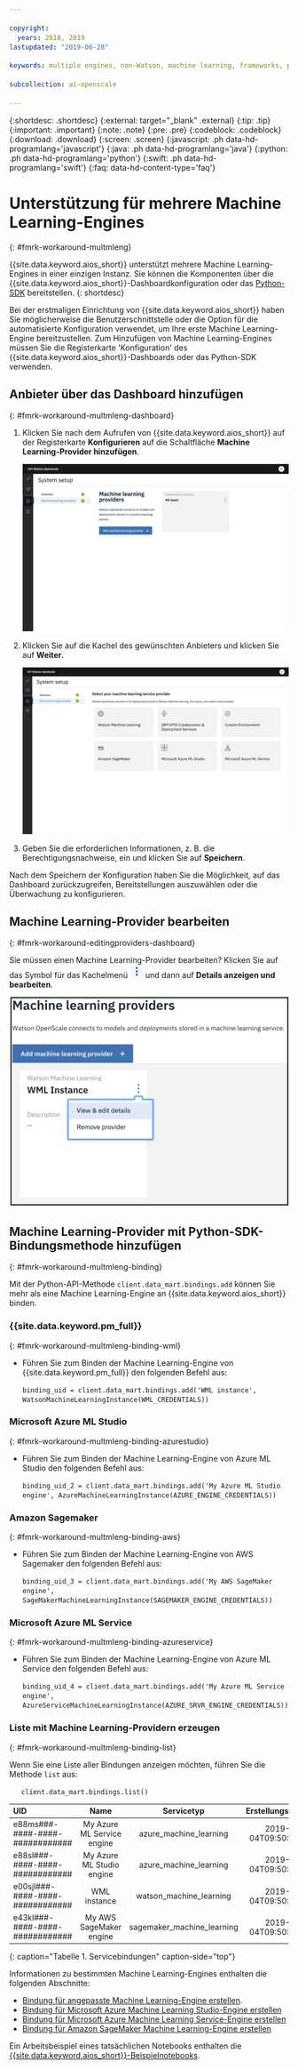 ```yaml
---

copyright:
  years: 2018, 2019
lastupdated: "2019-06-28"

keywords: multiple engines, non-Watson, machine learning, frameworks, provision

subcollection: ai-openscale

---
```


{:shortdesc: .shortdesc}
{:external: target="_blank" .external}
{:tip: .tip}
{:important: .important}
{:note: .note}
{:pre: .pre}
{:codeblock: .codeblock}
{:download: .download}
{:screen: .screen}
{:javascript: .ph data-hd-programlang='javascript'}
{:java: .ph data-hd-programlang='java'}
{:python: .ph data-hd-programlang='python'}
{:swift: .ph data-hd-programlang='swift'}
{:faq: data-hd-content-type='faq'}

# Unterstützung für mehrere Machine Learning-Engines
{: #fmrk-workaround-multmleng}

{{site.data.keyword.aios_short}} unterstützt mehrere Machine Learning-Engines in einer einzigen Instanz. Sie können die Komponenten über die {{site.data.keyword.aios_short}}-Dashboardkonfiguration oder das [Python-SDK](http://ai-openscale-python-client.mybluemix.net/?cm_mc_uid=70732728440115575086192&cm_mc_sid_50200000=62539451560175957820) bereitstellen.
{: shortdesc}

Bei der erstmaligen Einrichtung von {{site.data.keyword.aios_short}} haben Sie möglicherweise die Benutzerschnittstelle oder die Option für die automatisierte Konfiguration verwendet, um Ihre erste Machine Learning-Engine bereitzustellen. Zum Hinzufügen von Machine Learning-Engines müssen Sie die Registerkarte 'Konfiguration' des {{site.data.keyword.aios_short}}-Dashboards oder das Python-SDK verwenden.

## Anbieter über das Dashboard hinzufügen
{: #fmrk-workaround-multmleng-dashboard}

1. Klicken Sie nach dem Aufrufen von {{site.data.keyword.aios_short}} auf der Registerkarte **Konfigurieren** auf die Schaltfläche **Machine Learning-Provider hinzufügen**.

   ![Schaltfläche 'Anbieter hinzufügen' im Fenster für Machine Learning-Provider](images/wos-configure-multi-providers.png)

2. Klicken Sie auf die Kachel des gewünschten Anbieters und klicken Sie auf **Weiter**.

   ![Darstellung der Auswahlanzeige für Machine Learning-Provider](images/wos-machine-learning-providers-selection.png)

3. Geben Sie die erforderlichen Informationen, z. B. die Berechtigungsnachweise, ein und klicken Sie auf **Speichern**.

Nach dem Speichern der Konfiguration haben Sie die Möglichkeit, auf das Dashboard zurückzugreifen, Bereitstellungen auszuwählen oder die Überwachung zu konfigurieren.

## Machine Learning-Provider bearbeiten
{: #fmrk-workaround-editingproviders-dashboard}

Sie müssen einen Machine Learning-Provider bearbeiten? Klicken Sie auf das Symbol für das Kachelmenü ![Symbol für Kachelmenü](images/v-three-dots.png) und dann auf **Details anzeigen und bearbeiten**.

   ![Die Anzeige- und Bearbeitungsoption für Machine Learning-Provider wird dargestellt](images/wos-machine-learning-providers-edit.png)

## Machine Learning-Provider mit Python-SDK-Bindungsmethode hinzufügen
{: #fmrk-workaround-multmleng-binding}

Mit der Python-API-Methode `client.data_mart.bindings.add` können Sie mehr als eine Machine Learning-Engine an {{site.data.keyword.aios_short}} binden. 

### {{site.data.keyword.pm_full}}
{: #fmrk-workaround-multmleng-binding-wml}

- Führen Sie zum Binden der Machine Learning-Engine von {{site.data.keyword.pm_full}} den folgenden Befehl aus:

   `binding_uid = client.data_mart.bindings.add('WML instance', WatsonMachineLearningInstance(WML_CREDENTIALS))`

### Microsoft Azure ML Studio
{: #fmrk-workaround-multmleng-binding-azurestudio}

- Führen Sie zum Binden der Machine Learning-Engine von Azure ML Studio den folgenden Befehl aus:

  `binding_uid_2 = client.data_mart.bindings.add('My Azure ML Studio engine', AzureMachineLearningInstance(AZURE_ENGINE_CREDENTIALS))`

### Amazon Sagemaker
{: #fmrk-workaround-multmleng-binding-aws}

- Führen Sie zum Binden der Machine Learning-Engine von AWS Sagemaker den folgenden Befehl aus:

  `binding_uid_3 = client.data_mart.bindings.add('My AWS SageMaker engine', SageMakerMachineLearningInstance(SAGEMAKER_ENGINE_CREDENTIALS)) `

### Microsoft Azure ML Service
{: #fmrk-workaround-multmleng-binding-azureservice}

- Führen Sie zum Binden der Machine Learning-Engine von Azure ML Service den folgenden Befehl aus:

  `binding_uid_4 = client.data_mart.bindings.add('My Azure ML Service engine', AzureServiceMachineLearningInstance(AZURE_SRVR_ENGINE_CREDENTIALS))`

### Liste mit Machine Learning-Providern erzeugen
{: #fmrk-workaround-multmleng-binding-list}

Wenn Sie eine Liste aller Bindungen anzeigen möchten, führen Sie die Methode `list` aus:

`    client.data_mart.bindings.list()
    `


| UID | Name | Servicetyp | Erstellungszeitpunkt |
|:---|:---:|:---:|:---:
| e88ms###-####-####-############ | My Azure ML Service engine | azure_machine_learning | 2019-04-04T09:50:33.189Z |
| e88sl###-####-####-############ | My Azure ML Studio engine | azure_machine_learning | 2019-04-04T09:50:33.186Z |
| e00sjl###-####-####-############ | WML instance | watson_machine_learning | 2019-03-04T09:50:33.338Z |
| e43kl###-####-####-############ | My AWS SageMaker engine | sagemaker_machine_learning | 2019-04-04T09:50:33.186Z |
{: caption="Tabelle 1. Servicebindungen" caption-side="top"}


Informationen zu bestimmten Machine Learning-Engines enthalten die folgenden Abschnitte:

- [Bindung für angepasste Machine Learning-Engine erstellen](/docs/services/ai-openscale?topic=ai-openscale-cml-cusbind#cml-cusbind).
- [Bindung für Microsoft Azure Machine Learning Studio-Engine erstellen](/docs/services/ai-openscale?topic=ai-openscale-cml-azbind#cml-azbind)
- [Bindung für Microsoft Azure Machine Learning Service-Engine erstellen](/docs/services/ai-openscale?topic=ai-openscale-cml-azsrvconfig#cml-azsrvbind)
- [Bindung für Amazon SageMaker Machine Learning-Engine erstellen](/docs/services/ai-openscale?topic=ai-openscale-cml-smbind#cml-smbind)


Ein Arbeitsbeispiel eines tatsächlichen Notebooks enthalten die [{{site.data.keyword.aios_short}}-Beispielnotebooks](https://github.com/pmservice/ai-openscale-tutorials/tree/master/notebooks).


